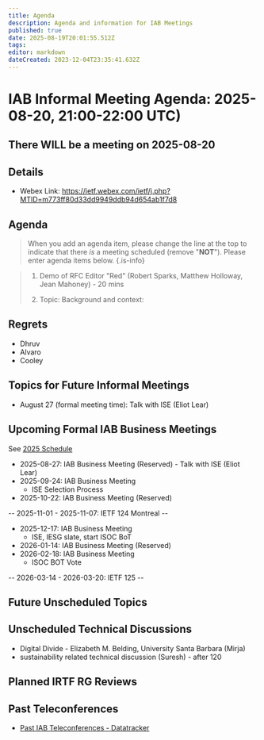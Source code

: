 ```yaml
---
title: Agenda
description: Agenda and information for IAB Meetings
published: true
date: 2025-08-19T20:01:55.512Z
tags: 
editor: markdown
dateCreated: 2023-12-04T23:35:41.632Z
---
```


# IAB Informal Meeting Agenda: 2025-08-20, 21:00-22:00 UTC)

## There WILL be a meeting on 2025-08-20

## Details

* Webex Link: https://ietf.webex.com/ietf/j.php?MTID=m773ff80d33dd9949ddb94d654ab1f7d8



## Agenda

> When you add an agenda item, please change the line at the top to indicate that there *is* a meeting scheduled (remove "**NOT**"). Please enter agenda items below.
{.is-info}

> 1. Demo of RFC Editor "Red" (Robert Sparks, Matthew Holloway, Jean Mahoney) - 20 mins
>     
> 2. Topic:
>     Background and context:


## Regrets
- Dhruv
- Alvaro
- Cooley



## Topics for Future Informal Meetings

- August 27 (formal meeting time): Talk with ISE (Eliot Lear)

## Upcoming Formal IAB Business Meetings

See [2025 Schedule](https://wiki.ietf.org/group/iab/2025_Schedule)

- 2025-08-27: IAB Business Meeting (Reserved)
		- Talk with ISE (Eliot Lear)
- 2025-09-24: IAB Business Meeting
    - ISE Selection Process
- 2025-10-22: IAB Business Meeting (Reserved)

-- 2025-11-01 - 2025-11-07: IETF 124 Montreal --

- 2025-12-17: IAB Business Meeting
    - ISE, IESG slate, start ISOC BoT
- 2026-01-14: IAB Business Meeting (Reserved)
- 2026-02-18: IAB Business Meeting 
    - ISOC BOT Vote
    
-- 2026-03-14 - 2026-03-20: IETF 125 --

## Future Unscheduled Topics 


## Unscheduled Technical Discussions

* Digital Divide - Elizabeth M. Belding, University Santa Barbara (Mirja)
* sustainability related technical discussion (Suresh) - after 120


## Planned IRTF RG Reviews 

## Past Teleconferences 

* [Past IAB Teleconferences - Datatracker](https://datatracker.ietf.org/group/iab/meetings/)


<!--
### Alternate Zoom info:

* [Zoom link](https://ietf.zoom.us/j/2649121587?pwd=dVJXTHRoQ2RqeE5tY2huWFFDdTFpdz09)
* Passcode: 1234
-->
